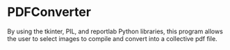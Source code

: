 # PDFConverter
By using the tkinter, PIL, and reportlab Python libraries, this program allows the user to select images to compile and convert into a collective pdf file.

